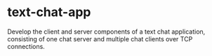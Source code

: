 # text-chat-app
Develop the client and server components of a text chat application, consisting of one chat server and multiple chat clients over TCP connections.
